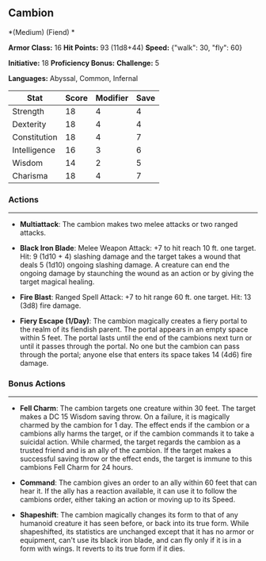 ## Cambion
*(Medium) (Fiend) *

**Armor Class:** 16
**Hit Points:** 93 (11d8+44)
**Speed:** {"walk": 30, "fly": 60}

**Initiative:** 18
**Proficiency Bonus:**
**Challenge:** 5

**Languages:** Abyssal, Common, Infernal



| Stat | Score | Modifier | Save |
| ---- | ---- | ---- | ---- |
| Strength | 18 | 4 | 4 |
| Dexterity | 18 | 4 | 4 |
| Constitution | 18 | 4 | 7 |
| Intelligence | 16 | 3 | 6 |
| Wisdom | 14 | 2 | 5 |
| Charisma | 18 | 4 | 7 |

### Actions
 --- 
- **Multiattack**: The cambion makes two melee attacks or two ranged attacks.

- **Black Iron Blade**: Melee Weapon Attack: +7 to hit  reach 10 ft.  one target. Hit: 9 (1d10 + 4) slashing damage  and the target takes a wound that deals 5 (1d10) ongoing slashing damage. A creature can end the ongoing damage by staunching the wound as an action or by giving the target magical healing.

- **Fire Blast**: Ranged Spell Attack: +7 to hit  range 60 ft.  one target. Hit: 13 (3d8) fire damage.

- **Fiery Escape (1/Day)**: The cambion magically creates a fiery portal to the realm of its fiendish parent. The portal appears in an empty space within 5 feet. The portal lasts until the end of the cambions next turn or until it passes through the portal. No one but the cambion can pass through the portal; anyone else that enters its space takes 14 (4d6) fire damage.

### Bonus Actions
 --- 
- **Fell Charm**: The cambion targets one creature within 30 feet. The target makes a DC 15 Wisdom saving throw. On a failure, it is magically charmed by the cambion for 1 day. The effect ends if the cambion or a cambions ally harms the target, or if the cambion commands it to take a suicidal action. While charmed, the target regards the cambion as a trusted friend and is an ally of the cambion. If the target makes a successful saving throw or the effect ends, the target is immune to this cambions Fell Charm for 24 hours.

- **Command**: The cambion gives an order to an ally within 60 feet that can hear it. If the ally has a reaction available, it can use it to follow the cambions order, either taking an action or moving up to its Speed.

- **Shapeshift**: The cambion magically changes its form to that of any humanoid creature it has seen before, or back into its true form. While shapeshifted, its statistics are unchanged except that it has no armor or equipment, can't use its black iron blade, and can fly only if it is in a form with wings. It reverts to its true form if it dies.

